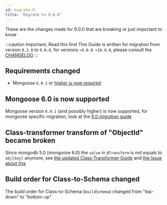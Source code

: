```yaml
---
id: migrate-9
title: 'Migrate to 9.0.0'
---
```


These are the changes made for 9.0.0 that are breaking or just important to know

:::caution Important, Read this first
This Guide is written for migration from version `8.2.0` to `9.0.0`, for versions `>9.0.0 <10.0.0`, please consult the [CHANGELOG](https://github.com/typegoose/typegoose/blob/master/CHANGELOG.md)
:::

## Requirements changed

- Mongoose `6.0.1` or [higher is now required](#mongoose-60-is-now-supported)

## Mongoose 6.0 is now supported

Mongoose version `6.0.1` (and possibly higher) is now supported, for mongoose specific migration, look at the [6.0 migration guide](https://mongoosejs.com/docs/migrating_to_6.html)

## Class-transformer transform of "ObjectId" became broken

Since mongodb 5.0 (mongoose 6.0) the `value` in `@Transform` is not equals to `obj[key]` anymore, see [the updated Class-Transformer Guide](../advanced/class-transformer.md#implementation) and [the Issue about this](https://github.com/typestack/class-transformer/issues/879)

## Build order for Class-to-Schema changed

The build order for Class-to-Schema (`buildSchema`) changed from "top-down" to "bottom-up"
